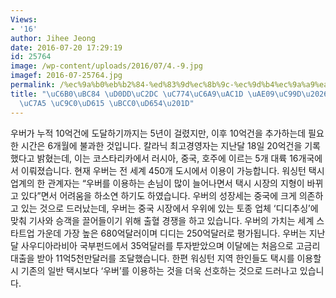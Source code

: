 ```yaml
---
Views:
- '16'
author: Jihee Jeong
date: 2016-07-20 17:29:19
id: 25764
image: /wp-content/uploads/2016/07/4.-9.jpg
imagef: 2016-07-25764.jpg
permalink: /%ec%9a%b0%eb%b2%84-%ed%83%9d%ec%8b%9c-%ec%9d%b4%ec%9a%a9%ea%b0%9d-%ea%b8%89%ec%a6%9d%ec%8b%9c%ec%9e%a5-%ec%a7%80%ed%98%95-%eb%b3%80%ed%99%94/
title: "\uC6B0\uBC84 \uD0DD\uC2DC \uC774\uC6A9\uAC1D \uAE09\uC99D\u2026\u201D\uC2DC\
  \uC7A5 \uC9C0\uD615 \uBCC0\uD654\u201D"
---
```


우버가 누적 10억건에 도달하기까지는 5년이 걸렸지만, 이후 10억건을 추가하는데 필요한 시간은 6개월에 불과한 것입니다. 칼라닉 최고경영자는 지난달 18일 20억건을 기록했다고 밝혔는데, 이는 코스타리카에서 러시아, 중국, 호주에 이르는 5개 대륙 16개국에서 이뤄졌습니다. 현재 우버는 전 세계 450개 도시에서 이용이 가능합니다. 워싱턴 택시 업계의 한 관계자는 “우버를 이용하는 손님이 많이 늘어나면서 택시 시장의 지형이 바뀌고 있다”면서 어려움을 하소연 하기도 하였습니다. 우버의 성장세는 중국에 크게 의존하고 있는 것으로 드러났는데, 우버는 중국 시장에서 우위에 있는 토종 업체 ‘디디추싱’에 맞춰 기사와 승객을 끌어들이기 위해 출혈 경쟁을 하고 있습니다. 우버의 가치는 세계 스타트업 가운데 가장 높은 680억달러이며 디디는 250억달러로 평가됩니다. 우버는 지난달 사우디아라비아 국부펀드에서 35억달러를 투자받았으며 이달에는 처음으로 고금리 대출을 받아 11억5천만달러를 조달했습니다. 한편 워싱턴 지역 한인들도 택시를 이용할 시 기존의 일반 택시보다 ‘우버’를 이용하는 것을 더욱 선호하는 것으로 드러나고 있습니다.